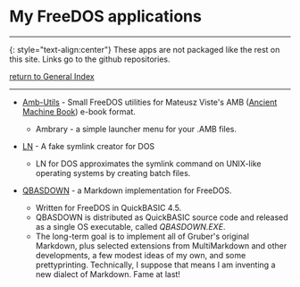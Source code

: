 # My FreeDOS applications
-----

{: style="text-align:center"}
These apps are not packaged like the rest on this site. Links go to the github repositories.

[return to General Index](README.md)

-----

+ [Amb-Utils](https://github.com/clasqm/amb-utils) - Small FreeDOS utilities for Mateusz Viste's AMB ([Ancient Machine Book](http://amb.osdn.io/)) e-book format.
     + Ambrary - a simple launcher menu for your .AMB files.
+ [LN](https://github.com/clasqm/FakeLN4DOS) - A fake symlink creator for DOS
    + LN for DOS approximates the symlink command on UNIX-like operating systems by creating batch files.

+ [QBASDOWN](https://github.com/clasqm/QBASDOWN) - a Markdown implementation for FreeDOS.
    + Written for FreeDOS in QuickBASIC 4.5.
    + QBASDOWN is distributed as QuickBASIC source code and released as a single OS executable, called *QBASDOWN.EXE*.
    + The long-term goal is to implement all of Gruber's original Markdown, plus selected extensions from MultiMarkdown and other developments, a few modest ideas of my own, and some prettyprinting. Technically, I suppose that means I am inventing a new dialect of Markdown. Fame at last!

